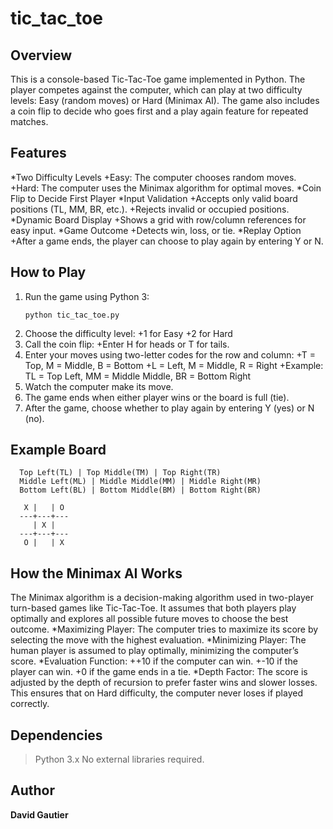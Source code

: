 # tic_tac_toe
## Overview

This is a console-based Tic-Tac-Toe game implemented in Python. The player competes against the computer, which can play at two difficulty levels: Easy (random moves) or Hard (Minimax AI). The game also includes a coin flip to decide who goes first and a play again feature for repeated matches.

## Features

*Two Difficulty Levels
  +Easy: The computer chooses random moves.
  +Hard: The computer uses the Minimax algorithm for optimal moves.
*Coin Flip to Decide First Player
*Input Validation
  +Accepts only valid board positions (TL, MM, BR, etc.).
  +Rejects invalid or occupied positions.
*Dynamic Board Display
  +Shows a grid with row/column references for easy input.
*Game Outcome
  +Detects win, loss, or tie.
*Replay Option
  +After a game ends, the player can choose to play again by entering Y or N.

## How to Play

1. Run the game using Python 3:
   ```
   python tic_tac_toe.py
   ```
2. Choose the difficulty level:
  +1 for Easy
  +2 for Hard
3. Call the coin flip:
  +Enter H for heads or T for tails.
4. Enter your moves using two-letter codes for the row and column:
  +T = Top, M = Middle, B = Bottom
  +L = Left, M = Middle, R = Right
  +Example: TL = Top Left, MM = Middle Middle, BR = Bottom Right
5. Watch the computer make its move.
6. The game ends when either player wins or the board is full (tie).
7. After the game, choose whether to play again by entering Y (yes) or N (no).

## Example Board
```
  Top Left(TL) | Top Middle(TM) | Top Right(TR)
  Middle Left(ML) | Middle Middle(MM) | Middle Right(MR)
  Bottom Left(BL) | Bottom Middle(BM) | Bottom Right(BR)
  
   X |   | O
  ---+---+---
     | X |  
  ---+---+---
   O |   | X
```
## How the Minimax AI Works
The Minimax algorithm is a decision-making algorithm used in two-player turn-based games like Tic-Tac-Toe. It assumes that both players play optimally and explores all possible future moves to choose the best outcome.
*Maximizing Player: The computer tries to maximize its score by selecting the move with the highest evaluation.
*Minimizing Player: The human player is assumed to play optimally, minimizing the computer’s score.
*Evaluation Function:
  ++10 if the computer can win.
  +-10 if the player can win.
  +0 if the game ends in a tie.
*Depth Factor: The score is adjusted by the depth of recursion to prefer faster wins and slower losses.
This ensures that on Hard difficulty, the computer never loses if played correctly.

## Dependencies
>Python 3.x
>No external libraries required.

## Author
**David Gautier**
